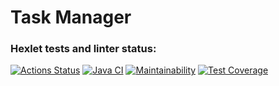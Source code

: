 # Task Manager

### Hexlet tests and linter status:
[![Actions Status](https://github.com/RassAnDev/java-project-73/workflows/hexlet-check/badge.svg)](https://github.com/RassAnDev/java-project-73/actions)
[![Java CI](https://github.com/RassAnDev/java-project-73/actions/workflows/main.yml/badge.svg)](https://github.com/RassAnDev/java-project-73/actions/workflows/main.yml)
[![Maintainability](https://api.codeclimate.com/v1/badges/54442414c25fd35773db/maintainability)](https://codeclimate.com/github/RassAnDev/java-project-73/maintainability)
[![Test Coverage](https://api.codeclimate.com/v1/badges/54442414c25fd35773db/test_coverage)](https://codeclimate.com/github/RassAnDev/java-project-73/test_coverage)
